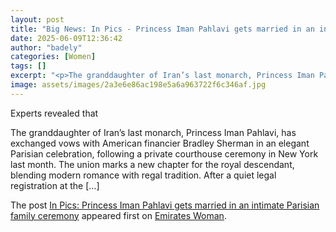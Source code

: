 ```yaml
---
layout: post
title: "Big News: In Pics - Princess Iman Pahlavi gets married in an intimate Parisian family ceremony"
date: 2025-06-09T12:36:42
author: "badely"
categories: [Women]
tags: []
excerpt: "<p>The granddaughter of Iran’s last monarch, Princess Iman Pahlavi, has exchanged vows with American financier Bradley Sherman in an elegant Parisian "
image: assets/images/2a3e6e86ac198e5a6a963722f6c346af.jpg
---
```


Experts revealed that <p>The granddaughter of Iran’s last monarch, Princess Iman Pahlavi, has exchanged vows with American financier Bradley Sherman in an elegant Parisian celebration, following a private courthouse ceremony in New York last month. The union marks a new chapter for the royal descendant, blending modern romance with regal tradition. After a quiet legal registration at the [&#8230;]</p>
<p>The post <a href="https://emirateswoman.com/princess-iman-pahlavi-married-intimate-parisian-iran/" rel="nofollow">In Pics: Princess Iman Pahlavi gets married in an intimate Parisian family ceremony</a> appeared first on <a href="https://emirateswoman.com" rel="nofollow">Emirates Woman</a>.</p>

